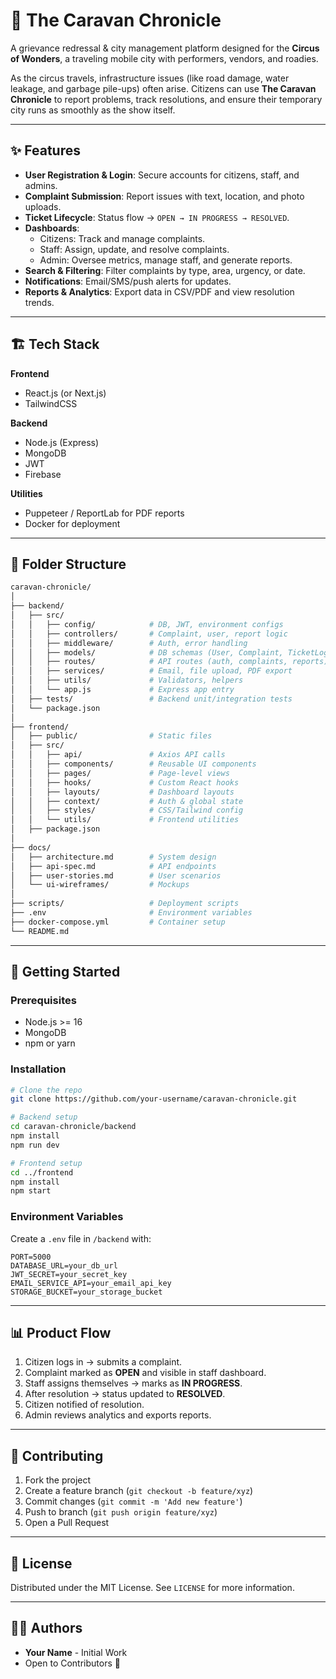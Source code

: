 # 🐪 The Caravan Chronicle  

A grievance redressal & city management platform designed for the **Circus of Wonders**, a traveling mobile city with performers, vendors, and roadies.  

As the circus travels, infrastructure issues (like road damage, water leakage, and garbage pile-ups) often arise. Citizens can use **The Caravan Chronicle** to report problems, track resolutions, and ensure their temporary city runs as smoothly as the show itself.  

---

## ✨ Features  

- **User Registration & Login**: Secure accounts for citizens, staff, and admins.  
- **Complaint Submission**: Report issues with text, location, and photo uploads.  
- **Ticket Lifecycle**: Status flow → `OPEN → IN PROGRESS → RESOLVED`.  
- **Dashboards**:  
  - Citizens: Track and manage complaints.  
  - Staff: Assign, update, and resolve complaints.  
  - Admin: Oversee metrics, manage staff, and generate reports.  
- **Search & Filtering**: Filter complaints by type, area, urgency, or date.  
- **Notifications**: Email/SMS/push alerts for updates.  
- **Reports & Analytics**: Export data in CSV/PDF and view resolution trends.  

---

## 🏗️ Tech Stack  

**Frontend**  
- React.js (or Next.js)  
- TailwindCSS  

**Backend**  
- Node.js (Express) 
-  MongoDB  
- JWT 
- Firebase  

**Utilities**  
- Puppeteer / ReportLab for PDF reports  
- Docker for deployment  

---

## 📂 Folder Structure  

```bash
caravan-chronicle/
│
├── backend/
│   ├── src/
│   │   ├── config/            # DB, JWT, environment configs
│   │   ├── controllers/       # Complaint, user, report logic
│   │   ├── middleware/        # Auth, error handling
│   │   ├── models/            # DB schemas (User, Complaint, TicketLog)
│   │   ├── routes/            # API routes (auth, complaints, reports)
│   │   ├── services/          # Email, file upload, PDF export
│   │   ├── utils/             # Validators, helpers
│   │   └── app.js             # Express app entry
│   ├── tests/                 # Backend unit/integration tests
│   └── package.json
│
├── frontend/
│   ├── public/                # Static files
│   ├── src/
│   │   ├── api/               # Axios API calls
│   │   ├── components/        # Reusable UI components
│   │   ├── pages/             # Page-level views
│   │   ├── hooks/             # Custom React hooks
│   │   ├── layouts/           # Dashboard layouts
│   │   ├── context/           # Auth & global state
│   │   ├── styles/            # CSS/Tailwind config
│   │   └── utils/             # Frontend utilities
│   ├── package.json
│
├── docs/
│   ├── architecture.md        # System design
│   ├── api-spec.md            # API endpoints
│   ├── user-stories.md        # User scenarios
│   └── ui-wireframes/         # Mockups
│
├── scripts/                   # Deployment scripts
├── .env                       # Environment variables
├── docker-compose.yml         # Container setup
└── README.md
```

---

## 🚀 Getting Started  

### Prerequisites  
- Node.js >= 16  
- MongoDB  
- npm or yarn  

### Installation  

```bash
# Clone the repo
git clone https://github.com/your-username/caravan-chronicle.git

# Backend setup
cd caravan-chronicle/backend
npm install
npm run dev

# Frontend setup
cd ../frontend
npm install
npm start
```

### Environment Variables  
Create a `.env` file in `/backend` with:  

```env
PORT=5000
DATABASE_URL=your_db_url
JWT_SECRET=your_secret_key
EMAIL_SERVICE_API=your_email_api_key
STORAGE_BUCKET=your_storage_bucket
```

---

## 📊 Product Flow  

1. Citizen logs in → submits a complaint.  
2. Complaint marked as **OPEN** and visible in staff dashboard.  
3. Staff assigns themselves → marks as **IN PROGRESS**.  
4. After resolution → status updated to **RESOLVED**.  
5. Citizen notified of resolution.  
6. Admin reviews analytics and exports reports.  

---

## 🤝 Contributing  

1. Fork the project  
2. Create a feature branch (`git checkout -b feature/xyz`)  
3. Commit changes (`git commit -m 'Add new feature'`)  
4. Push to branch (`git push origin feature/xyz`)  
5. Open a Pull Request  

---

## 📜 License  

Distributed under the MIT License. See `LICENSE` for more information.  

---

## 🧑‍💻 Authors  

- **Your Name** - Initial Work  
- Open to Contributors 🚀  

